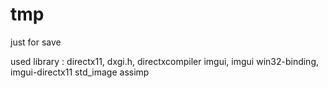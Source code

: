 # tmp
just for save

used library :
directx11, dxgi.h, directxcompiler 
imgui, imgui win32-binding, imgui-directx11
std_image
assimp 
